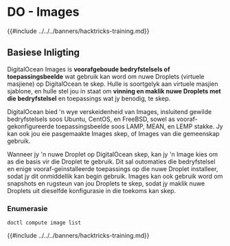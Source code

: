 # DO - Images

{{#include ../../../banners/hacktricks-training.md}}

## Basiese Inligting

DigitalOcean Images is **voorafgeboude bedryfstelsels of toepassingsbeelde** wat gebruik kan word om nuwe Droplets (virtuele masjiene) op DigitalOcean te skep. Hulle is soortgelyk aan virtuele masjien sjablone, en hulle stel jou in staat om **vinning en maklik nuwe Droplets met die bedryfstelsel** en toepassings wat jy benodig, te skep.

DigitalOcean bied 'n wye verskeidenheid van Images, insluitend gewilde bedryfstelsels soos Ubuntu, CentOS, en FreeBSD, sowel as vooraf-gekonfigureerde toepassingsbeelde soos LAMP, MEAN, en LEMP stakke. Jy kan ook jou eie pasgemaakte Images skep, of Images van die gemeenskap gebruik.

Wanneer jy 'n nuwe Droplet op DigitalOcean skep, kan jy 'n Image kies om as die basis vir die Droplet te gebruik. Dit sal outomaties die bedryfstelsel en enige vooraf-geïnstalleerde toepassings op die nuwe Droplet installeer, sodat jy dit onmiddellik kan begin gebruik. Images kan ook gebruik word om snapshots en rugsteun van jou Droplets te skep, sodat jy maklik nuwe Droplets uit dieselfde konfigurasie in die toekoms kan skep.

### Enumerasie
```
doctl compute image list
```
{{#include ../../../banners/hacktricks-training.md}}
